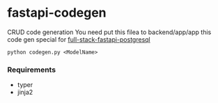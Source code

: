 # fastapi-codegen
CRUD code generation
You need put this filea to backend/app/app this code gen special for [full-stack-fastapi-postgresql](https://github.com/tiangolo/full-stack-fastapi-postgresql)

```
python codegen.py <ModelName>
```

### Requirements
- typer
- jinja2
